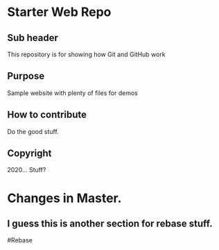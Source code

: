 # Starter Web Repo

## Sub header

This repository is for showing how Git and GitHub work

## Purpose

Sample website with plenty of files for demos


## How to contribute

Do the good stuff.

## Copyright

2020... Stuff?

# Changes in Master.

## I guess this is another section for rebase stuff.

\#Rebase
